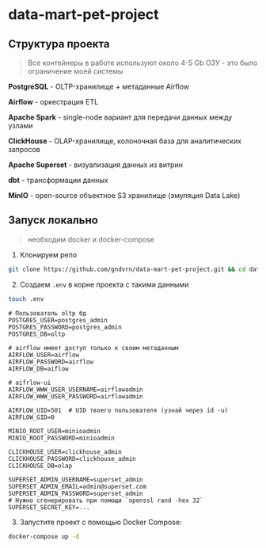 # data-mart-pet-project

## Структура проекта

> Все контейнеры в работе используют около 4-5 Gb ОЗУ - это было ограничение моей системы

**PostgreSQL** - OLTP-хранилище + метаданные Airflow

**Airflow** - оркестрация ETL

**Apache Spark** - single-node вариант для передачи данных между узлами

**ClickHouse** - OLAP-хранилище, колоночная база для аналитических запросов

**Apache Superset** - визуализация данных из витрин

**dbt** - трансформации данных

**MinIO** - open-source объектное S3 хранилище (эмуляция Data Lake)

## Запуск локально

> необходим docker и docker-compose


1. Клонируем репо

```bash
git clone https://github.com/gndvrn/data-mart-pet-project.git && cd data-mart-pet-project
```

2. Создаем `.env` в корне проекта с такими данными

```bash
touch .env
```

```env
# Пользователь oltp бд
POSTGRES_USER=postgres_admin
POSTGRES_PASSWORD=postgres_admin
POSTGRES_DB=oltp

# airflow имеет доступ только к своим метаданным
AIRFLOW_USER=airflow
AIRFLOW_PASSWORD=airflow
AIRFLOW_DB=aiflow

# aifrlow-ui
AIRFLOW_WWW_USER_USERNAME=airflowadmin
AIRFLOW_WWW_USER_PASSWORD=airflowadmin

AIRFLOW_UID=501  # UID твоего пользователя (узнай через id -u)
AIRFLOW_GID=0

MINIO_ROOT_USER=minioadmin
MINIO_ROOT_PASSWORD=minioadmin

CLICKHOUSE_USER=clickhouse_admin
CLICKHOUSE_PASSWORD=clickhouse_admin
CLICKHOUSE_DB=olap

SUPERSET_ADMIN_USERNAME=superset_admin
SUPERSET_ADMIN_EMAIL=admin@superset.com
SUPERSET_ADMIN_PASSWORD=superset_admin
# Нужно сгенерировать при помощи `openssl rand -hex 32`
SUPERSET_SECRET_KEY=...
```

3. Запустите проект с помощью Docker Compose:
```bash
docker-compose up -d
```


